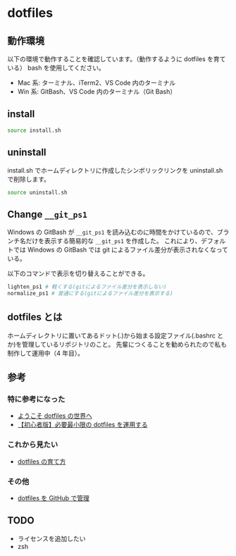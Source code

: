 # dotfiles

## 動作環境

以下の環境で動作することを確認しています。（動作するように dotfiles を育ている）
bash を使用してください。

- Mac 系: ターミナル、iTerm2、VS Code 内のターミナル
- Win 系: GitBash、VS Code 内のターミナル（Git Bash）

## install

```bash
source install.sh
```

## uninstall

install.sh でホームディレクトリに作成したシンボリックリンクを uninstall.sh で削除します。

```bash
source uninstall.sh
```

## Change `__git_ps1`

Windows の GitBash が `__git_ps1` を読み込むのに時間をかけているので、ブランチ名だけを表示する簡易的な `__git_ps1` を作成した。
これにより、デフォルトでは Windows の GitBash では git によるファイル差分が表示されなくなっている。

以下のコマンドで表示を切り替えることができる。

```bash
lighten_ps1 # 軽くする(gitによるファイル差分を表示しない)
normalize_ps1 # 普通にする(gitによるファイル差分を表示する)
```

## dotfiles とは

ホームディレクトリに置いてあるドット(.)から始まる設定ファイル(.bashrc とか)を管理しているリポジトリのこと。
先輩につくることを勧められたので私も制作して運用中（4 年目）。

## 参考

### 特に参考になった

- [ようこそ dotfiles の世界へ](https://qiita.com/yutkat/items/c6c7584d9795799ee164)
- [【初心者版】必要最小限の dotfiles を運用する](https://qiita.com/ganyariya/items/d9adffc6535dfca6784b)

### これから見たい

- [dotfiles の育て方](https://qiita.com/reireias/items/b33b5c824a56dc89e1f7)

### その他

- [dotfiles を GitHub で管理](https://qiita.com/okamos/items/7f5461814e8ed8916870)

## TODO

- ライセンスを追加したい
- zsh
  <!-- TODO bash_profile や bashrc を環境(PC)ごとに変えられるようにする -->
  <!-- TODO 勝手なpushを抑制する -->
